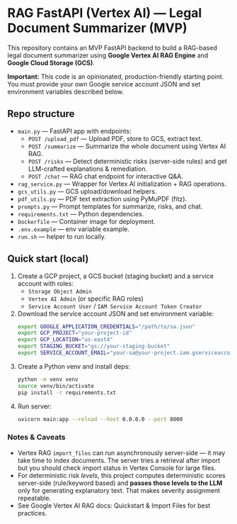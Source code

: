 # RAG FastAPI (Vertex AI) — Legal Document Summarizer (MVP)

This repository contains an MVP FastAPI backend to build a RAG-based legal document summarizer using **Google Vertex AI RAG Engine** and **Google Cloud Storage (GCS)**.

**Important:** This code is an opinionated, production-friendly starting point. You must provide your own Google service account JSON and set environment variables described below.

## Repo structure

- `main.py` — FastAPI app with endpoints:
  - `POST /upload_pdf` — Upload PDF, store to GCS, extract text.
  - `POST /summarize` — Summarize the whole document using Vertex AI RAG.
  - `POST /risks` — Detect deterministic risks (server-side rules) and get LLM-crafted explanations & remediation.
  - `POST /chat` — RAG chat endpoint for interactive Q&A.
- `rag_service.py` — Wrapper for Vertex AI initialization + RAG operations.
- `gcs_utils.py` — GCS upload/download helpers.
- `pdf_utils.py` — PDF text extraction using PyMuPDF (fitz).
- `prompts.py` — Prompt templates for summarize, risks, and chat.
- `requirements.txt` — Python dependencies.
- `Dockerfile` — Container image for deployment.
- `.env.example` — env variable example.
- `run.sh` — helper to run locally.

## Quick start (local)

1. Create a GCP project, a GCS bucket (staging bucket) and a service account with roles:
   - `Storage Object Admin`
   - `Vertex AI Admin` (or specific RAG roles)
   - `Service Account User` / `IAM Service Account Token Creator`
2. Download the service account JSON and set environment variable:
   ```bash
   export GOOGLE_APPLICATION_CREDENTIALS="/path/to/sa.json"
   export GCP_PROJECT="your-project-id"
   export GCP_LOCATION="us-east4"
   export STAGING_BUCKET="gs://your-staging-bucket"
   export SERVICE_ACCOUNT_EMAIL="your-sa@your-project.iam.gserviceaccount.com"
   ```
3. Create a Python venv and install deps:
   ```bash
   python -m venv venv
   source venv/bin/activate
   pip install -r requirements.txt
   ```
4. Run server:
   ```bash
   uvicorn main:app --reload --host 0.0.0.0 --port 8000
   ```

### Notes & Caveats
- Vertex RAG `import_files` can run asynchronously server-side — it may take time to index documents. The server tries a retrieval after import but you should check import status in Vertex Console for large files.
- For deterministic risk *levels*, this project computes deterministic scores server-side (rule/keyword based) and **passes those levels to the LLM** only for generating explanatory text. That makes severity assignment repeatable.
- See Google Vertex AI RAG docs: Quickstart & Import Files for best practices.

